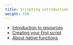```yaml
---
title: Scripting introduction
weight: 410
---
```


- [Introduction to resources](/scripting-manual/introduction/introduction-to-resources)
- [Creating your first script](/scripting-manual/introduction/creating-your-first-script)
- [About native functions](/scripting-manual/introduction/about-native-functions)

